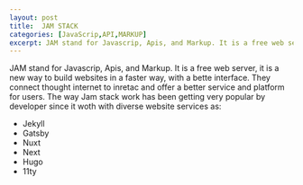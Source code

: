```yaml
---
layout: post
title:  JAM STACK
categories: [JavaScrip,API,MARKUP]
excerpt: JAM stand for Javascrip, Apis, and Markup. It is a free web server, it is a new way to build websites in a faster way, with a bette interface. They connect thought internet to inretac and offer a better service and platform for users.
---
```


JAM stand for Javascrip, Apis, and Markup. It is a free web server, it is a new way to build websites in a faster way, with a bette interface. They connect thought internet to inretac and offer a better service and platform for users. The way Jam stack work has been getting very popular by developer since it woth with diverse website services as:

- Jekyll
- Gatsby
- Nuxt
- Next
- Hugo
- 11ty
